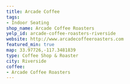 ```yaml
---
title: Arcade Coffee
tags:
- Indoor Seating
shop_name: Arcade Coffee Roasters
yelp_id: arcade-coffee-roasters-riverside
website: http://www.arcadecoffeeroasters.com
featured_min: true
map: 33.97726,-117.3481839
type: Coffee Shop & Roaster
city: Riverside
coffee:
- Arcade Coffee Roasters
---
```

